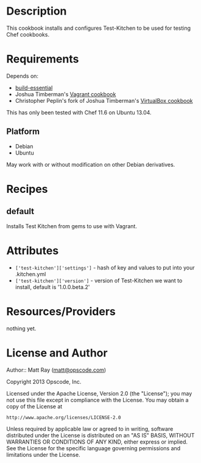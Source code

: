 Description
===========

This cookbook installs and configures Test-Kitchen to be used for testing Chef
cookbooks.

Requirements
============

Depends on:

* [build-essential](http://ckbk.it/build-essential)
* Joshua Timberman's [Vagrant cookbook](https://github.com/jtimberman/vagrant-cookbook)
* Christopher Peplin's fork of Joshua Timberman's [VirtualBox cookbook](https://github.com/peplin/virtualbox-cookbook)

This has only been tested with Chef 11.6 on Ubuntu 13.04.

## Platform

* Debian
* Ubuntu

May work with or without modification on other Debian derivatives.

Recipes
=======

## default

Installs Test Kitchen from gems to use with Vagrant.

Attributes
==========

* `['test-kitchen']['settings']` - hash of key and values to put into your .kitchen.yml
* `['test-kitchen']['version']` - version of Test-Kitchen we want to install, default is '1.0.0.beta.2'

Resources/Providers
===================

nothing yet.

License and Author
==================

Author:: Matt Ray (<matt@opscode.com>)

Copyright 2013 Opscode, Inc.

Licensed under the Apache License, Version 2.0 (the "License");
you may not use this file except in compliance with the License.
You may obtain a copy of the License at

    http://www.apache.org/licenses/LICENSE-2.0

Unless required by applicable law or agreed to in writing, software
distributed under the License is distributed on an "AS IS" BASIS,
WITHOUT WARRANTIES OR CONDITIONS OF ANY KIND, either express or implied.
See the License for the specific language governing permissions and
limitations under the License.
